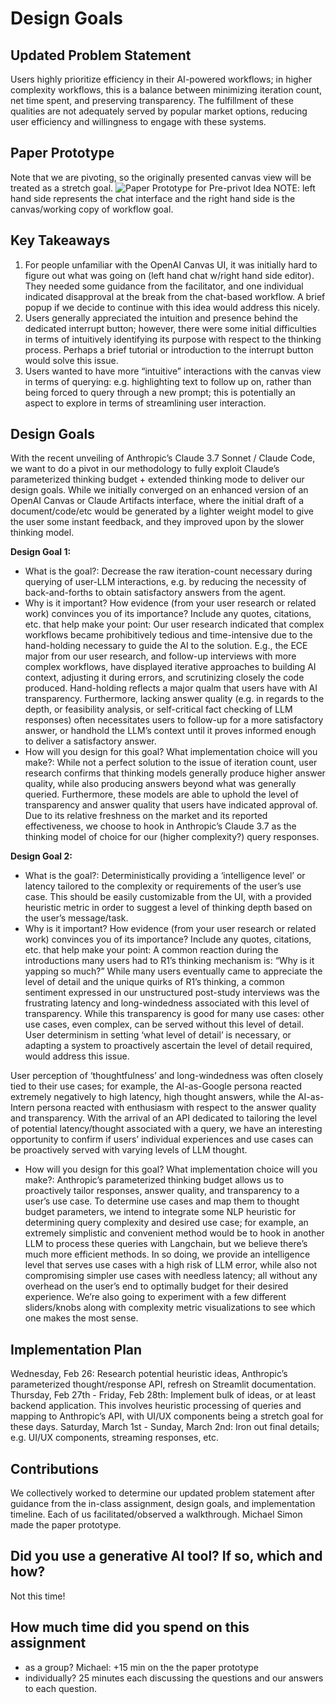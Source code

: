 # Design Goals

## Updated Problem Statement
Users highly prioritize efficiency in their AI-powered workflows; in higher complexity workflows, this is a balance between minimizing iteration count, net time spent, and preserving transparency. The fulfillment of these qualities are not adequately served by popular market options, reducing user efficiency and willingness to engage with these systems.

## Paper Prototype
Note that we are pivoting, so the originally presented canvas view will be treated as a stretch goal.
![Paper Prototype for Pre-privot Idea]()
NOTE: left hand side represents the chat interface and the right hand side is the canvas/working copy of workflow goal.

## Key Takeaways
1. For people unfamiliar with the OpenAI Canvas UI, it was initially hard to figure out what was going on (left hand chat w/right hand side editor). They needed some guidance from the facilitator, and one individual indicated disapproval at the break from the chat-based workflow. A brief popup if we decide to continue with this idea would address this nicely.
2. Users generally appreciated the intuition and presence behind the dedicated interrupt button; however, there were some initial difficulties in terms of intuitively identifying its purpose with respect to the thinking process. Perhaps a brief tutorial or introduction to the interrupt button would solve this issue.
3. Users wanted to have more “intuitive” interactions with the canvas view in terms of querying: e.g. highlighting text to follow up on, rather than being forced to query through a new prompt; this is potentially an aspect to explore in terms of streamlining user interaction.

## Design Goals
With the recent unveiling of Anthropic’s Claude 3.7 Sonnet / Claude Code, we want to do a pivot in our methodology to fully exploit Claude’s parameterized thinking budget + extended thinking mode to deliver our design goals. While we initially converged on an enhanced version of an OpenAI Canvas or Claude Artifacts interface, where the initial draft of a document/code/etc would be generated by a lighter weight model to give the user some instant feedback, and they improved upon by the slower thinking model.

**Design Goal 1:**
- What is the goal?:
Decrease the raw iteration-count necessary during querying of user-LLM interactions, e.g. by reducing the necessity of back-and-forths to obtain satisfactory answers from the agent.
- Why is it important? How evidence (from your user research or related work) convinces you of its importance? Include any quotes, citations, etc. that help make your point:
Our user research indicated that complex workflows became prohibitively tedious and time-intensive due to the hand-holding necessary to guide the AI to the solution. E.g., the ECE major from our user research, and follow-up interviews with more complex workflows, have displayed iterative approaches to building AI context, adjusting it during errors, and scrutinizing closely the code produced. Hand-holding reflects a major qualm that users have with AI transparency. Furthermore, lacking answer quality (e.g. in regards to the depth, or feasibility analysis, or self-critical fact checking of LLM responses) often necessitates users to follow-up for a more satisfactory answer, or handhold the LLM’s context until it proves informed enough to deliver a satisfactory answer.
- How will you design for this goal? What implementation choice will you make?:
While not a perfect solution to the issue of iteration count, user research confirms that thinking models generally produce higher answer quality, while also producing answers beyond what was generally queried. Furthermore, these models are able to uphold the level of transparency and answer quality that users have indicated approval of. Due to its relative freshness on the market and its reported effectiveness, we choose to hook in Anthropic’s Claude 3.7 as the thinking model of choice for our (higher complexity?) query responses.

**Design Goal 2:**
- What is the goal?: 
Deterministically providing a ‘intelligence level’ or latency tailored to the complexity or requirements of the user’s use case. This should be easily customizable from the UI, with a provided heuristic metric in order to suggest a level of thinking depth based on the user’s message/task.
- Why is it important? How evidence (from your user research or related work) convinces you of its importance? Include any quotes, citations, etc. that help make your point:
A common reaction during the introductions many users had to R1’s thinking mechanism is: “Why is it yapping so much?” While many users eventually came to appreciate the level of detail and the unique quirks of R1’s thinking, a common sentiment expressed in our unstructured post-study interviews was the frustrating latency and long-windedness associated with this level of transparency. While this transparency is good for many use cases: other use cases, even complex, can be served without this level of detail. User determinism in setting ‘what level of detail’ is necessary, or adapting a system to proactively ascertain the level of detail required, would address this issue.

User perception of ‘thoughtfulness’ and long-windedness was often closely tied to their use cases; for example, the AI-as-Google persona reacted extremely negatively to high latency, high thought answers, while the AI-as-Intern persona reacted with enthusiasm with respect to the answer quality and transparency. With the arrival of an API dedicated to tailoring the level of potential latency/thought associated with a query, we have an interesting opportunity to confirm if users’ individual experiences and use cases can be proactively served with varying levels of LLM thought.
- How will you design for this goal? What implementation choice will you make?:
Anthropic’s parameterized thinking budget allows us to proactively tailor responses, answer quality, and transparency to a user’s use case. To determine use cases and map them to thought budget parameters, we intend to integrate some NLP heuristic for determining query complexity and desired use case; for example, an extremely simplistic and convenient method would be to hook in another LLM to process these queries with Langchain, but we believe there’s much more efficient methods. In so doing, we provide an intelligence level that serves use cases with a high risk of LLM error, while also not compromising simpler use cases with needless latency; all without any overhead on the user’s end to optimally budget for their desired experience. We’re also going to experiment with a few different sliders/knobs along with complexity metric visualizations to see which one makes the most sense.

## Implementation Plan

Wednesday, Feb 26: Research potential heuristic ideas, Anthropic’s parameterized thought/response API, refresh on Streamlit documentation.
Thursday, Feb 27th - Friday, Feb 28th: Implement bulk of ideas, or at least backend application. This involves heuristic processing of queries and mapping to Anthropic’s API, with UI/UX components being a stretch goal for these days.
Saturday, March 1st - Sunday, March 2nd: Iron out final details; e.g. UI/UX components, streaming responses, etc.

## Contributions

We collectively worked to determine our updated problem statement after guidance from the in-class assignment, design goals, and implementation timeline. Each of us facilitated/observed a walkthrough. Michael Simon made the paper prototype. 

## Did you use a generative AI tool? If so, which and how?

Not this time!

## How much time did you spend on this assignment
- as a group? Michael: +15 min on the the paper prototype
- individually? 25 minutes each discussing the questions and our answers to each question. 

  



